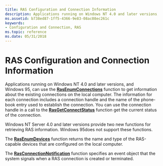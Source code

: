 ```yaml
---
title: RAS Configuration and Connection Information
description: Applications running on Windows NT 4.0 and later versions, and Windows 95, can use the RasEnumConnections function to get information about the existing connections on the local computer.
ms.assetid: b738ed87-1ff5-4366-9e83-08ac08ec261c
keywords:
- Configuration and Connection, RAS
ms.topic: reference
ms.date: 05/31/2018
---
```


# RAS Configuration and Connection Information

Applications running on Windows NT 4.0 and later versions, and Windows 95, can use the [**RasEnumConnections**](/windows/desktop/api/Ras/nf-ras-rasenumconnectionsa) function to get information about the existing connections on the local computer. The information for each connection includes a connection handle and the name of the phone-book entry used to establish the connection. You can use the connection handle in a call to the [**RasGetConnectStatus**](/windows/desktop/api/Ras/nf-ras-rasgetconnectstatusa) function get the current status of the connection.

Windows NT Server 4.0 and later versions provide two new functions for retrieving RAS information. Windows 95does not support these functions.

The [**RasEnumDevices**](/windows/desktop/api/Ras/nf-ras-rasenumdevicesa) function returns the name and type of the RAS-capable devices that are configured on the local computer.

The [**RasConnectionNotification**](/windows/desktop/api/Ras/nf-ras-rasconnectionnotificationa) function specifies an event object that the system signals when a RAS connection is created or terminated.

 

 




